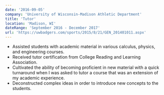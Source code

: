 ```yaml
---
date: '2016-09-05'
company: 'University of Wisconsin-Madison Athletic Department'
title: 'Tutor'
location: 'Madison, WI'
dateRange: 'September 2016 - December 2017'
url: 'https://uwbadgers.com/sports/2015/8/21/GEN_201401011.aspx'
---
```


- Assisted students with academic material in various calculus, physics, and engineering courses.
- Received tutor certification from College Reading and Learning Association.
- Cultivated the ability of becoming proficient in new material with a quick turnaround when I was asked to tutor a course that was an extension of my academic experience.
- Deconstructed complex ideas in order to introduce new concepts to the students.